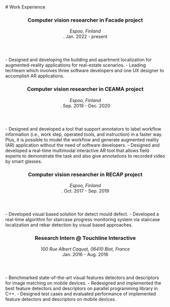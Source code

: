 <section class="thirteen columns" markdown="1">
# Work Experience

<article markdown="1">

<header>
<h1>Computer vision researcher in Facade project</h1>
<span><address>Espoo, Finland</address><time>. Jan. 2022 - present</time></span>
</header>
- Designed and developing the building and apartment localization for augmented-reality applications for real-estate scenarios.
- Leading techteam which involves three software developers and one UX designer to accomplish AR applications.  
</article>

<article markdown="1">
<header>
<h1>Computer vision researcher in CEAMA project</h1>
<span><address>Espoo, Finland</address><time>. Sep. 2019 - Dec. 2020</time></span>
</header>
- Designed and developed a tool that support annotators to label workflow information (i.e., work step, operated tools, and instruction) in a faster way. Plus, it is possible to model the workflow and generate augmented reality (AR) application without the need of software developers.
- Designed and developed a real-time multimodal interactive AR tool that allows field experts to demonstrate the task and also give annotations to recorded video by smart glasses.  
</article>

<article markdown="1">
<header>
<h1>Computer vision researcher in RECAP project</h1>
<span><address>Espoo, Finland</address><time>. Oct. 2017 - Sep. 2019</time></span>
</header>
- Developed visual based solution for detect mould defect.
- Developed a real-time algorithm for staircase progress monitoring system via staircase localization and rebar detection by visual based approaches. 
</article>

<article markdown="1">
<header>
<h1>Research Intern @ Touchline Interactive</h1>
<span><address>100 Rue Albert Caquot, 06410 Biot, France</address><time>Jan. 2016 - Aug. 2016</time></span>
</header>
- Benchmarked state-of-the-art visual features detectors and descriptors for image matching on mobile devices.
- Redesigned and implemented the best feature detectors and descriptors on parallel programming library in C++.
- Designed test cases and evaluated performance of implemented feature detectors and descriptors on mobile devices. 
</article>


</section>
